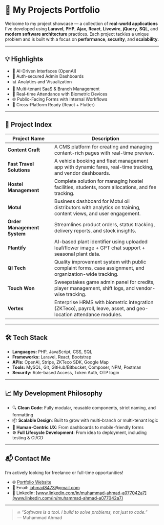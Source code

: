 # 🚀 My Projects Portfolio

Welcome to my project showcase — a collection of **real-world applications** I've developed using **Laravel**, **PHP**, **Ajax**, **React**, **Livewire**, **jQuery**, **SQL**, and **modern software architecture** practices. Each project tackles a unique problem and is built with a focus on **performance**, **security**, and **scalability**.

---

## 💡 Highlights

- 🧠 AI-Driven Interfaces (OpenAI)
- 🔐 Auth-secured Admin Dashboards
- 📊 Analytics and Visualization
- 🏢 Multi-tenant SaaS & Branch Management
- 🔄 Real-time Attendance with Biometric Devices
- 🌐 Public-Facing Forms with Internal Workflows
- 📱 Cross-Platform Ready (React + Flutter)

---

## 📂 Project Index

| Project Name              | Description |
|--------------------------|-------------|
| **Content Craft**         | A CMS platform for creating and managing content-rich pages with real-time preview. |
| **Fast Travel Solutions** | A vehicle booking and fleet management app with dynamic fares, real-time tracking, and vendor dashboards. |
| **Hostel Management**     | Complete solution for managing hostel facilities, students, room allocations, and fee tracking. |
| **Motul**                 | Business dashboard for Motul oil distributors with analytics on training, content views, and user engagement. |
| **Order Management System** | Streamlines product orders, status tracking, delivery reports, and stock insights. |
| **Plantify**              | AI-based plant identifier using uploaded leaf/flower image + GPT chat support + seasonal plant data. |
| **QI Tech**               | Quality improvement system with public complaint forms, case assignment, and organization-wide tracking. |
| **Touch Won**             | Sweepstakes game admin panel for credits, player management, shift logs, and vendor-wise tracking. |
| **Vertex**                | Enterprise HRMS with biometric integration (ZKTeco), payroll, leave, asset, and geo-location attendance modules. |

---

## 🛠️ Tech Stack

- **Languages:** PHP, JavaScript, CSS, SQL
- **Frameworks:** Laravel, React, Bootstrap
- **APIs:** OpenAI, Stripe, ZKTeco SDK, Google Map
- **Tools:** MySQL, Git, GitHub/Bitbucket, Composer, NPM, Postman
- **Security:** Role-based Access, Token Auth, OTP login

---

## 📈 My Development Philosophy

- 🔍 **Clean Code**: Fully modular, reusable components, strict naming, and formatting
- 📦 **Scalable Design**: Built to grow with multi-branch or multi-tenant logic
- 🤝 **Human-Centric UX**: From dashboards to mobile-friendly forms
- ⚙️ **Full Lifecycle Development**: From idea to deployment, including testing & CI/CD

---

## 📬 Contact Me

I’m actively looking for freelance or full-time opportunities!

- 🌐 [Portfolio Website](https://ahmad6532.github.io/portfolio/)
- 📧 Email: [iahmad8473@gmail.com](mailto:iahmad8473@gmail.com)
- 💼 LinkedIn: [www.linkedin.com/in/muhammad-ahmad-a077042a7](www.linkedin.com/in/muhammad-ahmad-a077042a7)

---

> 🔥 *“Software is a tool. I build to solve problems, not just to code.”*  
> — Muhammad Ahmad
